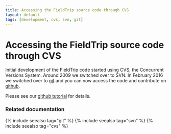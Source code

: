 ```yaml
---
title: Accessing the FieldTrip source code through CVS
layout: default
tags: [development, cvs, svn, git]
---
```


#  Accessing the FieldTrip source code through CVS

Initial development of the FieldTrip code started using CVS, the Concurrent Versions System. Around 2009 we switched over to SVN. In February 2016 we switched over to [git](http://git-scm.com) and you can now access the code and contribute on [github](http://github.com/fieldtrip).

Please see our [github tutorial](/development/git) for details.

### Related documentation

{% include seealso tag="git" %}
{% include seealso tag="svn" %}
{% include seealso tag="cvs" %}
